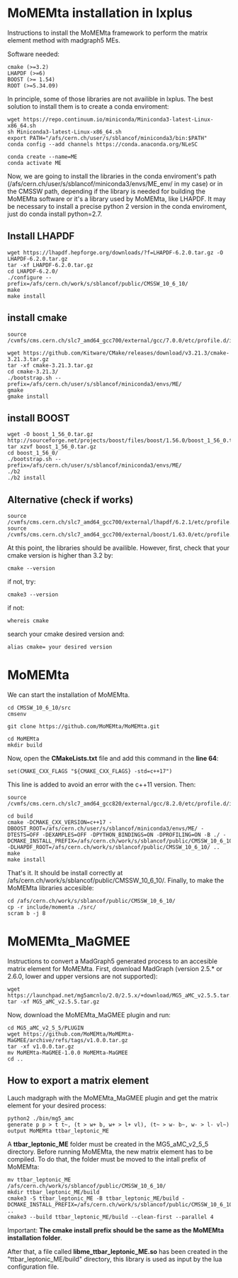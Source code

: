 # MoMEMta installation in lxplus

Instructions to install the MoMEMta framework to perform the matrix element method with madgraph5 MEs.

Software needed:

```
cmake (>=3.2)
LHAPDF (>=6)
BOOST (>= 1.54)
ROOT (>=5.34.09)
```



In principle, some of those libraries are not availible in lxplus. The best solution to install them is to create a conda enviroment:

```
wget https://repo.continuum.io/miniconda/Miniconda3-latest-Linux-x86_64.sh
sh Miniconda3-latest-Linux-x86_64.sh
export PATH="/afs/cern.ch/user/s/sblancof/miniconda3/bin:$PATH"
conda config --add channels https://conda.anaconda.org/NLeSC

conda create --name=ME
conda activate ME
```

Now, we are going to install the libraries in the conda enviroment's path (/afs/cern.ch/user/s/sblancof/miniconda3/envs/ME_env/ in my case) or in the CMSSW path, depending if the library is needed for building the MoMEMta software or it's a library used by MoMEMta, like LHAPDF. It may be necessary to install a precise python 2 version in the conda enviroment, just do conda install python=2.7. 

## Install LHAPDF

```
wget https://lhapdf.hepforge.org/downloads/?f=LHAPDF-6.2.0.tar.gz -O LHAPDF-6.2.0.tar.gz
tar -xf LHAPDF-6.2.0.tar.gz
cd LHAPDF-6.2.0/
./configure --prefix=/afs/cern.ch/work/s/sblancof/public/CMSSW_10_6_10/
make
make install
```

## install cmake

```
source /cvmfs/cms.cern.ch/slc7_amd64_gcc700/external/gcc/7.0.0/etc/profile.d/init.sh

wget https://github.com/Kitware/CMake/releases/download/v3.21.3/cmake-3.21.3.tar.gz
tar -xf cmake-3.21.3.tar.gz
cd cmake-3.21.3/
./bootstrap.sh --prefix=/afs/cern.ch/user/s/sblancof/miniconda3/envs/ME/
gmake
gmake install
```

## install BOOST

```
wget -O boost_1_56_0.tar.gz http://sourceforge.net/projects/boost/files/boost/1.56.0/boost_1_56_0.tar.gz/download
tar xzvf boost_1_56_0.tar.gz
cd boost_1_56_0/
./bootstrap.sh --prefix=/afs/cern.ch/user/s/sblancof/miniconda3/envs/ME/
./b2 
./b2 install
```


## Alternative (check if works)

```
source /cvmfs/cms.cern.ch/slc7_amd64_gcc700/external/lhapdf/6.2.1/etc/profile.d/init.sh
source /cvmfs/cms.cern.ch/slc7_amd64_gcc700/external/boost/1.63.0/etc/profile.d/init.sh
```

At this point, the libraries should be availible. However, first, check that your cmake version is higher than 3.2 by:

```
cmake --version
```

if not, try:

```
cmake3 --version
```

if not:

```
whereis cmake
```

search your cmake desired version and:

```
alias cmake= your desired version
```

# MoMEMta

We can start the installation of MoMEMta.

```
cd CMSSW_10_6_10/src
cmsenv

git clone https://github.com/MoMEMta/MoMEMta.git

cd MoMEMta
mkdir build
```

Now, open the **CMakeLists.txt** file and add this command in the **line 64**:

```
set(CMAKE_CXX_FLAGS "${CMAKE_CXX_FLAGS} -std=c++17")
```

This line is added to avoid an error with the c++11 version. Then:

```
source /cvmfs/cms.cern.ch/slc7_amd64_gcc820/external/gcc/8.2.0/etc/profile.d/init.sh

cd build
cmake -DCMAKE_CXX_VERSION=c++17 -DBOOST_ROOT=/afs/cern.ch/user/s/sblancof/miniconda3/envs/ME/ -DTESTS=OFF -DEXAMPLES=OFF -DPYTHON_BINDINGS=ON -DPROFILING=ON -B ./ -DCMAKE_INSTALL_PREFIX=/afs/cern.ch/work/s/sblancof/public/CMSSW_10_6_10/ -DLHAPDF_ROOT=/afs/cern.ch/work/s/sblancof/public/CMSSW_10_6_10/ ..
make 
make install
```

That's it. It should be install correctly at /afs/cern.ch/work/s/sblancof/public/CMSSW_10_6_10/. Finally, to make the MoMEMta libraries accesible:


```
cd /afs/cern.ch/work/s/sblancof/public/CMSSW_10_6_10/
cp -r include/momemta ./src/
scram b -j 8
```


# MoMEMta_MaGMEE


Instructions to convert a MadGraph5 generated process to an accesible matrix element for MoMEMta. First, download MadGraph (version 2.5.* or 2.6.0, lower and upper versions are not supported):

```
wget https://launchpad.net/mg5amcnlo/2.0/2.5.x/+download/MG5_aMC_v2.5.5.tar.gz
tar -xf MG5_aMC_v2.5.5.tar.gz
```

Now, download the MoMEMta_MaGMEE plugin and run:

```
cd MG5_aMC_v2_5_5/PLUGIN
wget https://github.com/MoMEMta/MoMEMta-MaGMEE/archive/refs/tags/v1.0.0.tar.gz
tar -xf v1.0.0.tar.gz
mv MoMEMta-MaGMEE-1.0.0 MoMEMta-MaGMEE
cd ..
```

## How to export a matrix element

Lauch madgraph with the MoMEMta_MaGMEE plugin and get the matrix element for your desired process:

```
python2 ./bin/mg5_amc
generate p p > t t~, (t > w+ b, w+ > l+ vl), (t~ > w- b~, w- > l- vl~)
output MoMEMta ttbar_leptonic_ME
```

A **ttbar_leptonic_ME** folder must be created in the MG5_aMC_v2_5_5 directory. Before running MoMEMta, the new matrix element has to be compiled. To do that, the folder must be moved to the intall prefix of MoMEMta:

```
mv ttbar_leptonic_ME /afs/cern.ch/work/s/sblancof/public/CMSSW_10_6_10/
mkdir ttbar_leptonic_ME/build
cmake3 -S ttbar_leptonic_ME -B ttbar_leptonic_ME/build -DCMAKE_INSTALL_PREFIX=/afs/cern.ch/work/s/sblancof/public/CMSSW_10_6_10/ ..
cmake3 --build ttbar_leptonic_ME/build --clean-first --parallel 4
```

Important: **The cmake install prefix should be the same as the MoMEMta installation folder**.

After that, a file called **libme_ttbar_leptonic_ME.so** has been created in the "ttbar_leptonic_ME/build" directory, this library is used as input by the lua configuration file.



